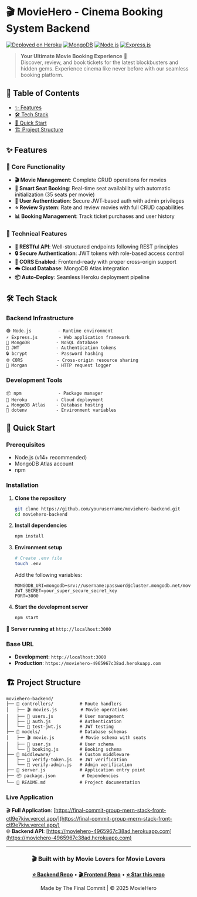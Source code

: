 # 🎬 MovieHero - Cinema Booking System Backend

[![Deployed on Heroku](https://img.shields.io/badge/Deployed%20on-Heroku-430098?style=for-the-badge&logo=heroku)](https://moviehero-4965967c38ad.herokuapp.com)
[![MongoDB](https://img.shields.io/badge/Database-MongoDB-47A248?style=for-the-badge&logo=mongodb)](https://www.mongodb.com/)
[![Node.js](https://img.shields.io/badge/Runtime-Node.js-339933?style=for-the-badge&logo=node.js)](https://nodejs.org/)
[![Express.js](https://img.shields.io/badge/Framework-Express.js-000000?style=for-the-badge&logo=express)](https://expressjs.com/)

> **Your Ultimate Movie Booking Experience** 🍿  
> Discover, review, and book tickets for the latest blockbusters and hidden gems. Experience cinema like never before with our seamless booking platform.

## 📖 Table of Contents

- [✨ Features](#-features)
- [🛠 Tech Stack](#-tech-stack)
- [🚀 Quick Start](#-quick-start)
- [🏗 Project Structure](#-project-structure)

## ✨ Features

### 🎯 Core Functionality
- **🎬 Movie Management**: Complete CRUD operations for movies
- **🎫 Smart Seat Booking**: Real-time seat availability with automatic initialization (35 seats per movie)
- **👤 User Authentication**: Secure JWT-based auth with admin privileges
- **⭐ Review System**: Rate and review movies with full CRUD capabilities
- **📊 Booking Management**: Track ticket purchases and user history

### 🔧 Technical Features
- **🚀 RESTful API**: Well-structured endpoints following REST principles
- **🔒 Secure Authentication**: JWT tokens with role-based access control
- **📱 CORS Enabled**: Frontend-ready with proper cross-origin support
- **☁️ Cloud Database**: MongoDB Atlas integration
- **📦 Auto-Deploy**: Seamless Heroku deployment pipeline

## 🛠 Tech Stack

### Backend Infrastructure
```
🟢 Node.js          - Runtime environment
⚡ Express.js        - Web application framework
🍃 MongoDB          - NoSQL database
🔐 JWT              - Authentication tokens
🔒 bcrypt           - Password hashing
🌐 CORS             - Cross-origin resource sharing
📝 Morgan           - HTTP request logger
```

### Development Tools
```
📦 npm              - Package manager
🚀 Heroku           - Cloud deployment
☁️ MongoDB Atlas    - Database hosting
🔧 dotenv           - Environment variables
```

## 🚀 Quick Start

### Prerequisites
- Node.js (v14+ recommended)
- MongoDB Atlas account
- npm 

### Installation

1. **Clone the repository**
   ```bash
   git clone https://github.com/yourusername/moviehero-backend.git
   cd moviehero-backend
   ```

2. **Install dependencies**
   ```bash
   npm install
   ```

3. **Environment setup**
   ```bash
   # Create .env file
   touch .env
   ```
   
   Add the following variables:
   ```env
   MONGODB_URI=mongodb+srv://username:password@cluster.mongodb.net/movie_ticketing_system
   JWT_SECRET=your_super_secure_secret_key
   PORT=3000
   ```

4. **Start the development server**
   ```bash
   npm start
   ```

🎉 **Server running at** `http://localhost:3000`


### Base URL
- **Development**: `http://localhost:3000`
- **Production**: `https://moviehero-4965967c38ad.herokuapp.com`


## 🏗 Project Structure

```
moviehero-backend/
├── 📁 controllers/          # Route handlers
│   ├── 🎬 movies.js         # Movie operations
│   ├── 👤 users.js          # User management
│   ├── 🔐 auth.js           # Authentication
│   └── 🧪 test-jwt.js       # JWT testing
├── 📁 models/               # Database schemas
│   ├── 🎬 movie.js          # Movie schema with seats
│   ├── 👤 user.js           # User schema
│   └── 🎫 booking.js        # Booking schema
├── 📁 middleware/           # Custom middleware
│   ├── 🔐 verify-token.js   # JWT verification
│   └── 👑 verify-admin.js   # Admin verification
├── 📄 server.js             # Application entry point
├── 📦 package.json          # Dependencies
└── 📝 README.md             # Project documentation
```

### Live Application
🎬 **Full Application**: [https://final-commit-group-mern-stack-front-ctl9e7kiw.vercel.app/](https://final-commit-group-mern-stack-front-ctl9e7kiw.vercel.app/)  
🌐 **Backend API**: [https://moviehero-4965967c38ad.herokuapp.com](https://moviehero-4965967c38ad.herokuapp.com)



---

<div align="center">

### 🎬 Built with by Movie Lovers for Movie Lovers

**[⭐ Backend Repo](https://github.com/am-973/moviehero_be)** • **[🎬 Frontend Repo](https://github.com/AM-973/moviehero_FE)** • **[⭐ Star this repo](https://github.com/am-973/moviehero_be)** 

Made by The Final Commit | © 2025 MovieHero

</div>